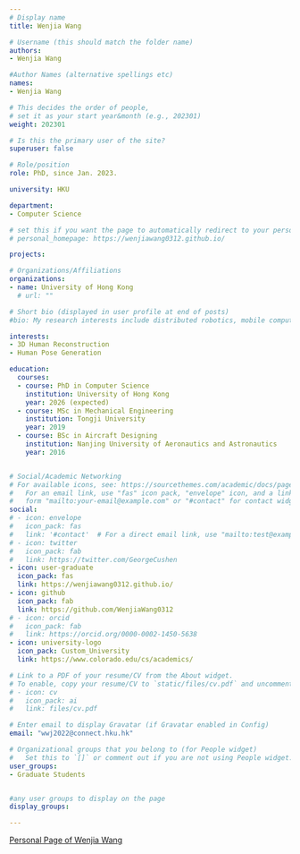 ```yaml
---
# Display name
title: Wenjia Wang

# Username (this should match the folder name)
authors:
- Wenjia Wang

#Author Names (alternative spellings etc)
names:
- Wenjia Wang

# This decides the order of people, 
# set it as your start year&month (e.g., 202301) 
weight: 202301

# Is this the primary user of the site?
superuser: false

# Role/position
role: PhD, since Jan. 2023. 

university: HKU

department:
- Computer Science

# set this if you want the page to automatically redirect to your personal homepage
# personal_homepage: https://wenjiawang0312.github.io/

projects:

# Organizations/Affiliations
organizations:
- name: University of Hong Kong
  # url: ""

# Short bio (displayed in user profile at end of posts)
#bio: My research interests include distributed robotics, mobile computing and programmable matter.

interests:
- 3D Human Reconstruction
- Human Pose Generation

education:
  courses:
  - course: PhD in Computer Science
    institution: University of Hong Kong
    year: 2026 (expected)
  - course: MSc in Mechanical Engineering
    institution: Tongji University
    year: 2019
  - course: BSc in Aircraft Designing
    institution: Nanjing University of Aeronautics and Astronautics
    year: 2016


# Social/Academic Networking
# For available icons, see: https://sourcethemes.com/academic/docs/page-builder/#icons
#   For an email link, use "fas" icon pack, "envelope" icon, and a link in the
#   form "mailto:your-email@example.com" or "#contact" for contact widget.
social:
# - icon: envelope
#   icon_pack: fas
#   link: '#contact'  # For a direct email link, use "mailto:test@example.org".
# - icon: twitter
#   icon_pack: fab
#   link: https://twitter.com/GeorgeCushen
- icon: user-graduate
  icon_pack: fas
  link: https://wenjiawang0312.github.io/
- icon: github
  icon_pack: fab
  link: https://github.com/WenjiaWang0312
# - icon: orcid
#   icon_pack: fab
#   link: https://orcid.org/0000-0002-1450-5638
- icon: university-logo
  icon_pack: Custom_University
  link: https://www.colorado.edu/cs/academics/

# Link to a PDF of your resume/CV from the About widget.
# To enable, copy your resume/CV to `static/files/cv.pdf` and uncomment the lines below.
# - icon: cv
#   icon_pack: ai
#   link: files/cv.pdf

# Enter email to display Gravatar (if Gravatar enabled in Config)
email: "wwj2022@connect.hku.hk"

# Organizational groups that you belong to (for People widget)
#   Set this to `[]` or comment out if you are not using People widget.
user_groups:
- Graduate Students


#any user groups to display on the page
display_groups:

---
```


<!-- # write your biography here -->
[Personal Page of Wenjia Wang](https://wenjiawang0312.github.io/)
